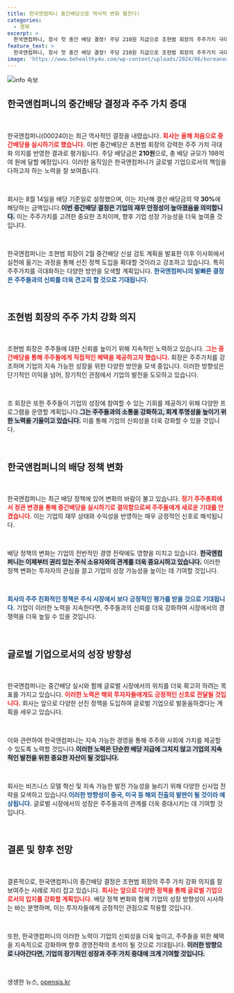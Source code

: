 ```yaml
---
title: 한국앤컴퍼니 중간배당으로 역사적 변화 펼친다!
categories:
  - 경제
excerpt: >
  한국앤컴퍼니, 창사 첫 중간 배당 결정! 주당 210원 지급으로 조현범 회장의 주주가치 극대화 의지를 뒷받침. 배당금 총 198억 원, 글로벌 기업으로 도약하는 발판 마련. 클릭하고 자세한 소식 확인하세요!
feature_text: >
  한국앤컴퍼니, 창사 첫 중간 배당 결정! 주당 210원 지급으로 조현범 회장의 주주가치 극대화 의지를 뒷받침. 배당금 총 198억 원, 글로벌 기업으로 도약하는 발판 마련. 클릭하고 자세한 소식 확인하세요!
image: 'https://www.behealthy4u.com/wp-content/uploads/2024/06/koreanews.jpg'
---
```


<p><img src="https://www.behealthy4u.com/wp-content/uploads/2024/06/koreanews.jpg" alt="info 속보" /></p>

<h2 data-ke-size="size26">한국앤컴퍼니의 중간배당 결정과 주주 가치 증대</h2>

<p data-ke-size="size16">&nbsp;</p>

<p>한국앤컴퍼니(000240)는 최근 역사적인 결정을 내렸습니다. <b><span style="color: #ee2323;">회사는 올해 처음으로 중간배당을 실시하기로 했습니다.</span></b> 이번 중간배당은 조현범 회장의 강력한 주주 가치 극대화 의지를 반영한 결과로 평가됩니다. 주당 배당금은 <strong>210원</strong>으로, 총 배당 규모가 198억여 원에 달할 예정입니다. 이러한 움직임은 한국앤컴퍼니가 글로벌 기업으로서의 책임을 다하고자 하는 노력을 잘 보여줍니다. </p>

<p data-ke-size="size16">&nbsp;</p>

<p>회사는 8월 14일을 배당 기준일로 설정했으며, 이는 지난해 결산 배당금의 약 <strong>30%</strong>에 해당하는 금액입니다.<b><span style="background-color: #21538527;">이번 중간배당 결정은 기업의 재무 안정성이 높아졌음을 의미합니다.</span></b> 이는 주주가치를 고려한 중요한 조치이며, 향후 기업 성장 가능성을 더욱 높여줄 것입니다. </p>

<p data-ke-size="size16">&nbsp;</p>

<p>한국앤컴퍼니는 조현범 회장이 2월 중간배당 신설 검토 계획을 발표한 이후 이사회에서 실천에 옮기는 과정을 통해 선진 정책 도입을 확대할 것이라고 강조하고 있습니다. 특히 주주가치를 극대화하는 다양한 방안을 모색할 계획입니다. <b><span style="color: #1a5490;">한국앤컴퍼니의 발빠른 결정은 주주들과의 신뢰를 더욱 견고히 할 것으로 기대됩니다.</span></b></p>

<p data-ke-size="size16">&nbsp;</p>

<h2 data-ke-size="size26">조현범 회장의 주주 가치 강화 의지</h2>

<p data-ke-size="size16">&nbsp;</p>

<p>조현범 회장은 주주들에 대한 신뢰를 높이기 위해 지속적인 노력하고 있습니다. <b><span style="color: #ee2323;">그는 중간배당을 통해 주주들에게 직접적인 혜택을 제공하고자 했습니다.</span></b> 회장은 주주가치를 강조하며 기업의 지속 가능한 성장을 위한 다양한 방안을 모색 중입니다. 이러한 방향성은 단기적인 이익을 넘어, 장기적인 관점에서 기업의 발전을 도모하고 있습니다.</p>

<p data-ke-size="size16">&nbsp;</p>

<p>조 회장은 또한 주주들이 기업의 성장에 참여할 수 있는 기회를 제공하기 위해 다양한 프로그램을 운영할 계획입니다.<b><span style="background-color: #21538527;">그는 주주들과의 소통을 강화하고, 회계 투명성을 높이기 위한 노력을 기울이고 있습니다.</span></b> 이를 통해 기업의 신뢰성을 더욱 강화할 수 있을 것입니다.</p>

<p data-ke-size="size16">&nbsp;</p>

<h2 data-ke-size="size26">한국앤컴퍼니의 배당 정책 변화</h2>

<p data-ke-size="size16">&nbsp;</p>

<p>한국앤컴퍼니는 최근 배당 정책에 있어 변화의 바람이 불고 있습니다. <b><span style="color: #ee2323;">정기 주주총회에서 정관 변경을 통해 중간배당을 실시하기로 결의함으로써 주주들에게 새로운 기대를 안겼습니다.</span></b> 이는 기업의 재무 상태와 수익성을 반영하는 매우 긍정적인 신호로 해석됩니다.</p>

<p data-ke-size="size16">&nbsp;</p>

<p>배당 정책의 변화는 기업의 전반적인 경영 전략에도 영향을 미치고 있습니다. <b><span style="background-color: #21538527;">한국앤컴퍼니는 이제부터 권리 있는 주식 소유자와의 관계를 더욱 중요시하고 있습니다.</span></b> 이러한 정책 변화는 투자자의 관심을 끌고 기업의 성장 가능성을 높이는 데 기여할 것입니다. </p>

<p data-ke-size="size16">&nbsp;</p>

<p><b><span style="color: #1a5490;">회사의 주주 친화적인 정책은 주식 시장에서 보다 긍정적인 평가를 받을 것으로 기대됩니다.</span></b> 기업이 이러한 노력을 지속한다면, 주주들과의 신뢰를 더욱 강화하여 시장에서의 경쟁력을 더욱 높일 수 있을 것입니다. </p>

<p data-ke-size="size16">&nbsp;</p>

<h2 data-ke-size="size26">글로벌 기업으로서의 성장 방향성</h2>

<p data-ke-size="size16">&nbsp;</p>

<p>한국앤컴퍼니는 중간배당 실시와 함께 글로벌 시장에서의 위치를 더욱 확고히 하려는 목표를 가지고 있습니다. <b><span style="color: #ee2323;">이러한 노력은 해외 투자자들에게도 긍정적인 신호로 전달될 것입니다.</span></b> 회사는 앞으로 다양한 선진 정책을 도입하여 글로벌 기업으로 발돋움하겠다는 계획을 세우고 있습니다.</p>

<p data-ke-size="size16">&nbsp;</p>

<p>이와 관련하여 한국앤컴퍼니는 지속 가능한 경영을 통해 주주와 사회에 가치를 제공할 수 있도록 노력할 것입니다.<b><span style="background-color: #21538527;">이러한 노력은 단순한 배당 지급에 그치지 않고 기업의 지속적인 발전을 위한 중요한 자산이 될 것입니다.</span></b></p>

<p data-ke-size="size16">&nbsp;</p>

<p>회사는 비즈니스 모델 혁신 및 지속 가능한 발전 가능성을 늘리기 위해 다양한 신사업 전략을 모색하고 있습니다.<b><span style="color: #1a5490;">이러한 방향성이 중국, 미국 등 해외 진출의 발판이 될 것이라 예상됩니다.</span></b> 글로벌 시장에서의 성장은 주주들과의 관계를 더욱 증대시키는 데 기여할 것입니다.</p>

<p data-ke-size="size16">&nbsp;</p>

<h2 data-ke-size="size26">결론 및 향후 전망</h2>

<p data-ke-size="size16">&nbsp;</p>

<p>결론적으로, 한국앤컴퍼니의 중간배당 결정은 조현범 회장의 주주 가치 강화 의지를 잘 보여주는 사례로 자리 잡고 있습니다. <b><span style="color: #ee2323;">회사는 앞으로 다양한 정책을 통해 글로벌 기업으로서의 입지를 강화할 계획입니다.</span></b> 배당 정책 변화와 함께 기업의 성장 방향성이 시사하는 바는 분명하며, 이는 투자자들에게 긍정적인 관점으로 작용할 것입니다.</p>

<p data-ke-size="size16">&nbsp;</p>

<p>또한, 한국앤컴퍼니의 이러한 노력이 기업의 신뢰성을 더욱 높이고, 주주들을 위한 혜택을 지속적으로 강화하며 향후 경영전략의 초석이 될 것으로 기대됩니다. <b><span style="background-color: #21538527;">이러한 방향으로 나아간다면, 기업의 장기적인 성장과 주주 가치 증대에 크게 기여할 것입니다.</span></b></p>

<p data-ke-size="size16">&nbsp;</p>
생생한 뉴스, <a href="https://opensis.kr" rel="dofollow">opensis.kr</a>


